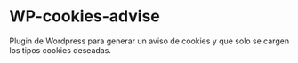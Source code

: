 # WP-cookies-advise
Plugin de Wordpress para generar un aviso de cookies y que solo se cargen los tipos cookies deseadas.
